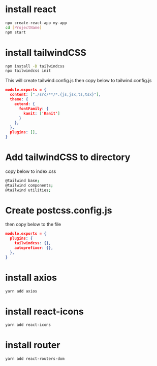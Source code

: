 # install react 
```bash
npx create-react-app my-app
cd [ProjectName]
npm start
```

# install tailwindCSS
```bash
npm install -D tailwindcss
npx tailwindcss init
```
This will create tailwind.config.js
then copy below to tailwind.config.js

```json
module.exports = {
  content: ["./src/**/*.{js,jsx,ts,tsx}"],
  theme: {
    extend: {
      fontFamily: {
        kanit: ['Kanit']
      }
    },
  },
  plugins: [],
}
```

# Add tailwindCSS to directory
copy below to index.css

```bash
@tailwind base;
@tailwind components;
@tailwind utilities;
```

# Create postcss.config.js 
then copy below to the file
```json
module.exports = {
  plugins: {
    tailwindcss: {},
    autoprefixer: {},
  },
}
```
# install axios
```bash
yarn add axios
```
# install react-icons
```bash
yarn add react-icons
```
# install router
```bash
yarn add react-routers-dom
```



